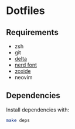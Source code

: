 # Dotfiles

## Requirements

* zsh
* git
* [delta](https://github.com/dandavison/delta)
* [nerd font](https://www.nerdfonts.com/)
* [zoxide](https://github.com/ajeetdsouza/zoxide/blob/main/README.md#installation)
* neovim

## Dependencies

Install dependencies with:
```sh
make deps
```
